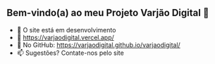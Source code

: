 ## Bem-vindo(a) ao meu Projeto Varjão Digital 👋

- 🤔 O site está em desenvolvimento
- 💬 https://varjaodigital.vercel.app/
- 💬 No GitHub: https://varjaodigital.github.io/varjaodigital/
- 📫 Sugestões? Contate-nos pelo site

<!--
**portaldobairro/portaldobairro** is a ✨ _special_ ✨ repository because its `README.md` (this file) appears on your GitHub profile.

Here are some ideas to get you started:

- 🔭 I’m currently working on ...
- 🌱 I’m currently learning ...
- 👯 I’m looking to collaborate on ...
- 🤔 I’m looking for help with ...
- 💬 Ask me about ...
- 📫 How to reach me: ...
- 😄 Pronouns: ...
- ⚡ Fun fact: ...
-->
